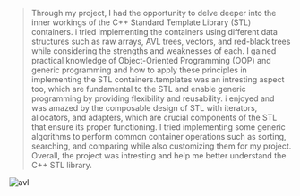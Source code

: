> Through my project, I had the opportunity to delve deeper into the inner workings of the C++ Standard Template Library (STL) containers. i tried implementing the containers using different data structures such as raw arrays, AVL trees, vectors, and red-black trees while considering the strengths and weaknesses of each. I gained practical knowledge of Object-Oriented Programming (OOP) and generic programming and how to apply these principles in implementing the STL containers.templates was an intresting aspect too, which are fundamental to the STL and enable generic programming by providing flexibility and reusability.  i enjoyed and was amazed by the composable design of STL with iterators, allocators, and adapters, which are crucial components of the STL that ensure its proper functioning. I tried implementing some generic algorithms to perform common container operations such as sorting, searching, and comparing while also customizing them for my project. Overall, the project was intresting and help me better understand the C++ STL library. 



![avl](https://user-images.githubusercontent.com/65143740/220579896-925b26bc-dd14-49d2-be8d-290f4ebebcb9.png)
